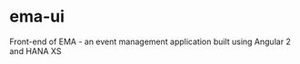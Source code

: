 ema-ui
===========

Front-end of EMA - an event management application built using Angular 2 and HANA XS
